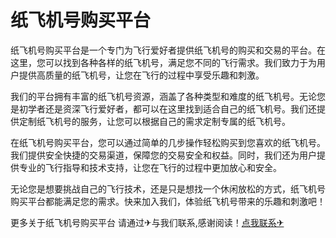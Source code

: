 # 纸飞机号购买平台

纸飞机号购买平台是一个专门为飞行爱好者提供纸飞机号的购买和交易的平台。在这里，您可以找到各种各样的纸飞机号，满足您不同的飞行需求。我们致力于为用户提供高质量的纸飞机号，让您在飞行的过程中享受乐趣和刺激。

我们的平台拥有丰富的纸飞机号资源，涵盖了各种类型和难度的纸飞机号。无论您是初学者还是资深飞行爱好者，都可以在这里找到适合自己的纸飞机号。我们还提供定制纸飞机号的服务，让您可以根据自己的需求定制专属的纸飞机号。

在纸飞机号购买平台，您可以通过简单的几步操作轻松购买到您喜欢的纸飞机号。我们提供安全快捷的交易渠道，保障您的交易安全和权益。同时，我们还为用户提供专业的飞行指导和技术支持，让您在飞行的过程中更加放心和安全。

无论您是想要挑战自己的飞行技术，还是只是想找一个休闲放松的方式，纸飞机号购买平台都能满足您的需求。快来加入我们，体验纸飞机号带来的乐趣和刺激吧！

更多关于纸飞机号购买平台 请通过✈与我们联系,感谢阅读！[点我联系✈](https://pro.G208.com)